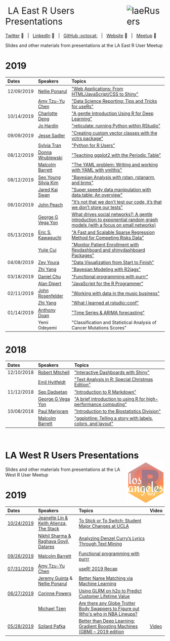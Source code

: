 <h1 style="font-weight:normal" align="left">
  <a href="https://socalr.org/">
    <img src=https://github.com/laeRusers/logos/blob/master/laerug_hexsticker.png alt="laeRusers" align="right" width="120">
  </a>
  &nbsp;LA East R Users Presentations&nbsp;
  
</h1>

<div align="left">

[Twitter][Twitter] :speech_balloon:&nbsp;&nbsp;&nbsp;|&nbsp;&nbsp;&nbsp;[LinkedIn][LinkedIn] :necktie:&nbsp;&nbsp;&nbsp;|&nbsp;&nbsp;&nbsp;[GitHub :octocat:][GitHub]&nbsp;&nbsp;&nbsp;|&nbsp;&nbsp;&nbsp;[Website][Website] :link:&nbsp;&nbsp;&nbsp;|&nbsp;&nbsp;&nbsp;[Meetup][Meetup] :date:

Slides and other materials from presentations at the LA East R User Meetup

</div>

<!--
Quick Link 
-->

[Twitter]:https://twitter.com/la_Rusers
[LinkedIn]:https://www.linkedin.com/company/los-angeles-r-users-group/
[GitHub]:https://github.com/laRusers
[Website]:https://socalr.org/
[Meetup]:https://meetup.com/Los-Angeles-R-Users-Group-Data-Science



# 2019

|Dates|Speakers|Topics|
|:-|:-|:-|
|12/09/2019|[Nellie Ponarul](https://www.linkedin.com/in/nellie-ponarul-31944aa0/)|["Web Applications: From HTML/JavaScript/CSS to Shiny"]()|
||[Amy Tzu-Yu Chen](https://www.linkedin.com/in/amy17519/)|["Data Science Reporting: Tips and Tricks for useRs"]()|
|10/14/2019|[Charlotte Deng](https://www.linkedin.com/in/huiyu-deng-a020745a)|["A gentle Introduction Using R for Deep Learning"](2019-10-14-deeplearning/)|
||[Jo Hardin](https://twitter.com/jo_hardin47)|["reticulate: running Python within RStudio"](2019-10-14-reticulate/reticulate.pdf)|
|09/09/2019|[Jesse Sadler](https://twitter.com/vivalosburros?lang=en)|["Creating custom vector classes with the vctrs package"](https://github.com/laRusers/presentations/blob/master/2019-09-09_vctrs/Sadler-custom-classes-with-vctrs_1.pdf)|
||[Sylvia Tran](https://www.linkedin.com/in/sylvia-s-tran/)|["Python for R Users"](https://docs.google.com/presentation/d/1viS7XP9sjCEdwIv_kuYtDXiO1EobV38MwWKhetpfE20/edit#slide=id.g628ff90219_0_568)|
|08/12/2019|[Donna Wrublewski](https://twitter.com/caltechchemlib?lang=en)|["Teaching ggplot2 with the Periodic Table"](https://caltechlibrary.github.io/R-Deep-Dive-ggplot2/)|
||[Malcolm Barrett](https://twitter.com/malco_barrett?lang=en)|["The YAML problem: Writing and working with YAML with ymlthis"](https://github.com/malcolmbarrett/ymlthis_talk)|
|08/12/2019|[Seo Young Silvia Kim](https://twitter.com/sysilviakim?lang=en)|["Bayesian Analysis with rstan, rstanarm, and brms"](2019-07-08_stan/larusers-kim.pdf)|
||[Jared Kai Swan](https://twitter.com/Le_Cygne_Rouge)|["Super speedy data manipulation with data.table: An overview"](2019-07-08_datatable/data-table-intro.R)|
|06/10/2019|[John Peach](https://www.linkedin.com/in/jpeach/)|["It’s not that we don’t test our code, it’s that we don’t store our tests"](2019-06-10-unit_testing/unittest.pdf)|
||[George G Vega Yon](https://ggvy.cl)|[What drives social networks?: A gentle introduction to exponential random graph models (with a focus on small networks)]()|
|05/13/2019|[Eric S. Kawaguchi](https://sites.google.com/site/eskawaguchi/home)|["A Fast and Scalable Sparse Regression Method for Competing Risks Data"](2019-05-13-sparse_regression_for_competing_risks_data/2019-05-13-sparse_regression_for_competing_risks_data.pdf)|
||[Yujie Cui](https://www.linkedin.com/in/yujie-cui-18772a4a/)|["Monitor Patient Enrollment with flexdashboard and shinydashboard Packages"](2019-05-13-patient_enrollment_dashbaords/2019-05-13-patient_enrollment_dashbaords.pptx)|
|04/08/2019|[Zev Youra](https://twitter.com/zzzev)|["Data Visualization from Start to Finish"](https://t.co/jHNvVX8OTL)|
||[Zhi Yang](https://twitter.com/zhiiiyang)|["Bayesian Modeling with R2jags"](http://r2jags.netlify.com)|
|03/18/2019|[Daniel Chu]()|["Functional programming with purrr"](2019-03-18-functional_programming_with_purrr/2019-03-18-functional_programming_with_purrr.pdf)|
||[Alan Dipert](https://twitter.com/alandipert)|["JavaScript for the R Programmer"](https://github.com/laRusers/presentations/blob/master/2019-03-18-JavaScript-for-the-R-Programmer-JS-for-useR/2019-03-18-JavaScript-for-the-R-Programmer-JS-for-useR.pdf)|
|02/11/2019|[John Rosenfelder](https://twitter.com/earbender)|["Working with data in the music business"](https://github.com/laeRusers/presentations/blob/master/2019-02-11-data_music_biz_rstudioconf/USC%20Talk%20February%2011%202019.pptx)|
||[Zhi Yang](https://twitter.com/zhiiiyang)|["What I learned at rstudio::conf"](https://learnfromrstudioconf.netlify.com/)|
|01/14/2019|[Anthony Doan](https://twitter.com/AnthonyDoan20)|["Time Series & ARIMA forecasting"](https://github.com/laeRusers/presentations/blob/master/2019-01-14_arima_cancermutations/arima_timeseries/LAERUG_time_series_arima_forecasting_with_r.pdf)|
||Yemi Odeyemi|"Classification and Statistical Analysis of Cancer Mutations Scores"|

# 2018
 
|Dates|Speakers|Topics|
|:-|:-|:-|
|12/10/2018|[Robert Mitchell](http://robertmitchellv.com/)|["Interactive Dashboards with Shiny"](https://github.com/robertmitchellv/talks/blob/master/2018-12-10-East-LA-R-Users/2018-12-East-LA-R-Users.md)|
||[Emil Hvitfeldt](https://www.hvitfeldt.me/)|["Text Analysis in R: Special Christmas Edition"](https://htmlpreview.github.io/?https://github.com/EmilHvitfeldt/laerug-Text-Mining-2018/blob/master/slides.html)|
|11/12/2018|[Sep Dadsetan](https://www.phdjsep.com)|["Introduction to R Markdown"](https://htmlpreview.github.io/?https://raw.githubusercontent.com/phdjsep/r-markdown-intro/master/presentation.html)|
||[George G Vega Yon](https://ggvy.cl)|["A brief introduction to using R for high-performance computing"](http://bit.ly/laerug-02hpc)|
|10/08/2018|[Paul Marjoram](https://profiles.sc-ctsi.org/paul.marjoram)|["Introduction to the Biostatistics Division"](2018-10-08_welcoming_ggplotline/biostats/2018-10-08-biostats-div.pdf)|
||[Malcolm Barrett](https://malco.io)|["ggplotline: Telling a story with labels, colors, and layout"](https://malco.io/slides/ggplotline/)|

<br>

# LA West R Users Presentations <img src="https://github.com/laRusers/logos/blob/master/lawrug_hex.png" align="right" width="120" />

Slides and other materials from presentations at the LA West R User Meetup

# 2019

|Dates|Speakers|Topics|Video|
|:-|:-|:-|:-|
|[10/24/2019](https://github.com/laRusers/presentations/blob/master/2019-10-24-ucla-stack-datares/LAWRUG%20Oct%2024%2C%202019.pdf)|[Jeanette Lin & Keith Atienza, The Stack](https://stack.dailybruin.com/)|[To Stick or To Switch: Student Major Changes at UCLA](https://stack.dailybruin.com/2019/05/21/change-major/)||
||[Nikhil Sharma & Raghava Govil, Datares](https://datares.github.io/)|[Analyzing Denzel Curry’s Lyrics Through Text Mining](https://github.com/laRusers/presentations/blob/master/2019-10-24-ucla-stack-datares/02-dataresPresentation.pdf)||
|[09/26/2019](https://github.com/laRusers/presentations/blob/master/2019-09-26-purrr/LAWRUG%20-%20Sep%2026%2C%202019.pdf)|[Malcolm Barrett](https://malco.io)|[Functional programming with purrr](https://lar-purrr.netlify.com/)||
|[07/31/2019](https://github.com/laRusers/presentations/blob/master/2019-07-31-user-stringdist/LAWRUG%20-%20July%2031%2C%202019.pdf)|[Amy Tzu-Yu Chen](https://amy17519.me)|[useR! 2019 Recap](https://github.com/laRusers/presentations/blob/master/2019-07-31-user-stringdist/AmyuseR2019.pdf)||
||[Jeremy Guinta](https://www.linkedin.com/in/jeremyguinta/) & [Nellie Ponarul](https://www.linkedin.com/in/nellie-ponarul-31944aa0/)|[Better Name Matching via Machine Learning](https://github.com/laRusers/presentations/blob/master/2019-07-31-user-stringdist/Jeremy_Nellie_KnowledgeShare_MachineLearning.pdf)||
|[06/27/2019](https://github.com/laRusers/presentations/blob/master/2019-06-28-clv-nba/00LAWRUG-intro.pdf)|[Corinne Powers](https://www.linkedin.com/in/corinne-powers-22151727/)|[Using GLRM on h2o to Predict Customer Lifetime Value](https://github.com/laRusers/presentations/blob/master/2019-06-28-clv-nba/01Using%20GLRM%20on%20H2O.ai.pdf)||
||[Michael Tzen](https://www.linkedin.com/in/michael-t-65783537/)|[Are there any Globe Trotter Body Swappers to Figure out Who's who in NBA Lineups?](https://github.com/laRusers/presentations/blob/master/2019-06-28-clv-nba/02slides_globetrotter.pdf)||
|[05/28/2019](https://github.com/laRusers/presentations/blob/master/2019-05-28-better-than-dl-gbm/lawr_may28.pdf)|[Szilard Pafka](http://datascience.la/)|[Better than Deep Learning: Gradient Boosting Machines (GBM) – 2019 edition](https://github.com/laRusers/presentations/blob/master/2019-05-28-better-than-dl-gbm/gbm-dl-Szilard-2019.pdf)|[Video](https://youtu.be/HMpI4-LB7UA)|
